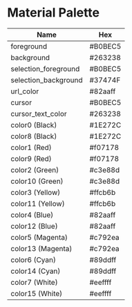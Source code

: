 # Material Palette

| Name                  | Hex     |
| --------------------- | ------- |
| foreground            | #B0BEC5 |
| background            | #263238 |
| selection_foreground  | #B0BEC5 |
| selection_background  | #37474F |
| url_color             | #82aaff |
| cursor                | #B0BEC5 |
| cursor_text_color     | #263238 |
| color0 (Black)        | #1E272C |
| color8 (Black)        | #1E272C |
| color1 (Red)          | #f07178 |
| color9 (Red)          | #f07178 |
| color2 (Green)        | #c3e88d |
| color10 (Green)       | #c3e88d |
| color3 (Yellow)       | #ffcb6b |
| color11 (Yellow)      | #ffcb6b |
| color4 (Blue)         | #82aaff |
| color12 (Blue)        | #82aaff |
| color5 (Magenta)      | #c792ea |
| color13 (Magenta)     | #c792ea |
| color6 (Cyan)         | #89ddff |
| color14 (Cyan)        | #89ddff |
| color7 (White)        | #eeffff |
| color15 (White)       | #eeffff |